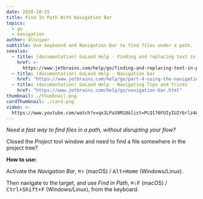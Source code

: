 ```yaml
---
date: 2020-10-15
title: Find In Path With Navigation Bar
topics:
  - go
  - navigation
author: dlsniper
subtitle: Use keyboard and Navigation Bar to find files under a path.
seealso:
  - title: (documentation) GoLand Help - Finding and replacing text in a project
    href: >-
      https://www.jetbrains.com/help/go/finding-and-replacing-text-in-project.html
  - title: (documentation) GoLand Help - Navigation bar
    href: "https://www.jetbrains.com/help/go/part-4-using-the-navigation-bar.html"
  - title: (documentation) GoLand Help - Navigating Tips and Tricks
    href: "https://www.jetbrains.com/help/go/navigation-bar.html"
thumbnail: ./thumbnail.png
cardThumbnail: ./card.png
video: >-
  https://www.youtube.com/watch?v=qx1LPa38M18&list=PLQ176FUIyIUZrbrlz4AY1V8VzBJKZyVlW&index=71
---
```


_Need a fast way to find files in a path, without disrupting your flow?_

Closed the _Project_ tool window and need to find a file somewhere in the project tree?

**How to use:**

Activate the _Navigation Bar_, <kbd>⌘↑</kbd> (macOS) / <kbd>Alt+Home</kbd> (Windows/Linux).

Then navigate to the target, and use _Find in Path_, <kbd>⌘⇧F</kbd> (macOS) / <kbd>Ctrl+Shift+F</kbd> (Windows/Linux), from the keyboard.
